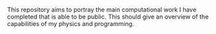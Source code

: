 This repository aims to portray the main computational work I have completed that is able to be public. This should give an overview of the capabilities of my physics and programming.
